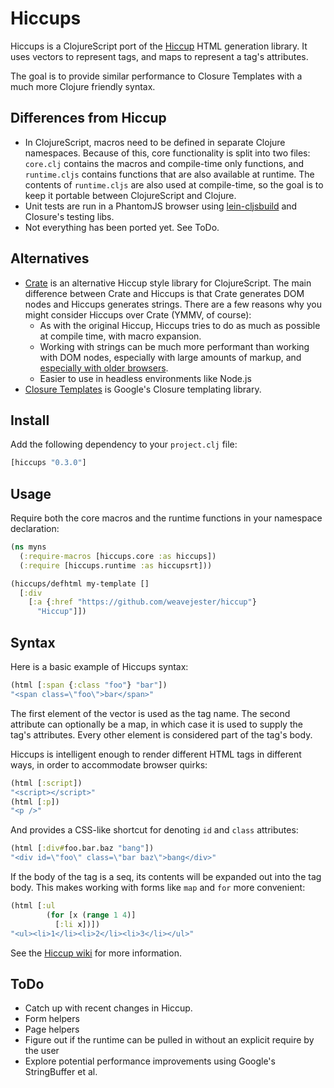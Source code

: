 Hiccups
=======

Hiccups is a ClojureScript port of the [Hiccup](https://github.com/weavejester/hiccup) HTML generation library.
It uses vectors to represent tags, and maps to represent a tag's attributes.

The goal is to provide similar performance to Closure Templates with a much more Clojure friendly
syntax.

Differences from Hiccup
-----------------------

* In ClojureScript, macros need to be defined in separate Clojure namespaces. Because of this,
  core functionality is split into two files: `core.clj` contains the macros and compile-time only
  functions, and `runtime.cljs` contains functions that are also available at runtime. The contents
  of `runtime.cljs` are also used at compile-time, so the goal is to keep it portable between
  ClojureScript and Clojure.
* Unit tests are run in a PhantomJS browser using [lein-cljsbuild](https://github.com/emezeske/lein-cljsbuild/) and Closure's testing libs.
* Not everything has been ported yet. See ToDo.

Alternatives
------------

* [Crate](https://github.com/ibdknox/crate) is an alternative Hiccup style library for ClojureScript. The main difference
  between Crate and Hiccups is that Crate generates DOM nodes and Hiccups generates strings. There are a few reasons why you might consider Hiccups over Crate (YMMV, of course):
  * As with the original Hiccup, Hiccups tries to do as much as possible at compile time, with macro expansion.
  * Working with strings can be much more
  performant than working with DOM nodes, especially with large amounts of markup, and
  [especially with older browsers](http://www.quirksmode.org/dom/innerhtml.html).
  * Easier to use in headless environments like Node.js
* [Closure Templates](http://code.google.com/closure/templates/) is Google's Closure templating library.

Install
-------

Add the following dependency to your `project.clj` file:

```clojure
[hiccups "0.3.0"]
```

Usage
-----

Require both the core macros and the runtime functions in your namespace declaration:

```clojure
(ns myns
  (:require-macros [hiccups.core :as hiccups])
  (:require [hiccups.runtime :as hiccupsrt]))

(hiccups/defhtml my-template []
  [:div
    [:a {:href "https://github.com/weavejester/hiccup"}
      "Hiccup"]])
```

Syntax
------

Here is a basic example of Hiccups syntax:

```clojure
(html [:span {:class "foo"} "bar"])
"<span class=\"foo\">bar</span>"
```

The first element of the vector is used as the tag name. The second
attribute can optionally be a map, in which case it is used to supply
the tag's attributes. Every other element is considered part of the
tag's body.

Hiccups is intelligent enough to render different HTML tags in different
ways, in order to accommodate browser quirks:

```clojure
(html [:script])
"<script></script>"
(html [:p])
"<p />"
```

And provides a CSS-like shortcut for denoting `id` and `class`
attributes:

```clojure
(html [:div#foo.bar.baz "bang"])
"<div id=\"foo\" class=\"bar baz\">bang</div>"
```

If the body of the tag is a seq, its contents will be expanded out into
the tag body. This makes working with forms like `map` and `for` more
convenient:

```clojure
(html [:ul
        (for [x (range 1 4)]
          [:li x])])
"<ul><li>1</li><li>2</li><li>3</li></ul>"
```

See the [Hiccup wiki](https://github.com/weavejester/hiccup/wiki) for more information.

ToDo
----

* Catch up with recent changes in Hiccup.
* Form helpers
* Page helpers
* Figure out if the runtime can be pulled in without an explicit require by the user
* Explore potential performance improvements using Google's StringBuffer et al.

